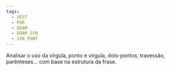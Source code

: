 ```yaml
---
tags:
  - VEST
  - POR
  - GRAM
  - GRAM_SYN
  - SYN_PONT
---
```

Analisar o uso da vírgula, ponto e vírgula, dois-pontos, travessão, parênteses… com base na estrutura da frase.